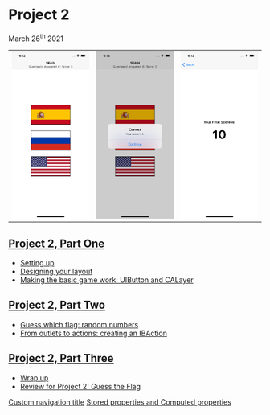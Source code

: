 # Project 2

March 26<sup>th</sup> 2021

|                        |                        |                        |
|:----------------------:|:----------------------:|:----------------------:|
| ![](images/img_1.png)  | ![](images/img_2.png)  | ![](images/img_3.png)  |

## [Project 2, Part One](https://www.hackingwithswift.com/100/19)

* [Setting up](https://www.hackingwithswift.com/read/2/1/setting-up)
* [Designing your layout](https://www.hackingwithswift.com/read/2/2/designing-your-layout)
* [Making the basic game work: UIButton and CALayer](https://www.hackingwithswift.com/read/2/3/making-the-basic-game-work-uibutton-and-calayer)

## [Project 2, Part Two](https://www.hackingwithswift.com/100/20)

* [Guess which flag: random numbers](https://www.hackingwithswift.com/read/2/4/guess-which-flag-random-numbers)
* [From outlets to actions: creating an IBAction](https://www.hackingwithswift.com/read/2/5/from-outlets-to-actions-creating-an-ibaction)

## [Project 2, Part Three](https://www.hackingwithswift.com/100/21)

* [Wrap up](https://www.hackingwithswift.com/read/2/6/wrap-up)
* [Review for Project 2: Guess the Flag](https://www.hackingwithswift.com/review/hws/project-2-guess-the-flag)

[Custom navigation title](https://stackoverflow.com/questions/31351307/customize-navigation-bar-by-adding-two-labels-instead-of-title-in-swift)
[Stored properties and Computed properties](https://stackoverflow.com/questions/39635681/what-is-the-difference-between-the-following-3-declarations)